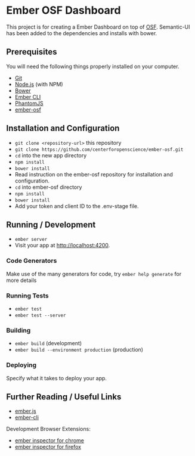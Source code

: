 # Ember OSF Dashboard

This project is for creating a Ember Dashboard on top of [OSF](http://osf.io).  Semantic-UI has been added to the dependencies and installs with bower.  

## Prerequisites

You will need the following things properly installed on your computer.

*   [Git](http://git-scm.com/)
*   [Node.js](http://nodejs.org/) (with NPM)
*   [Bower](http://bower.io/)
*   [Ember CLI](http://ember-cli.com/)
*   [PhantomJS](http://phantomjs.org/)
*   [ember-osf](http://github.com/centerforopenscience/ember-osf.git)

## Installation and Configuration

*   `git clone <repository-url>` this repository
*   `git clone https://github.com/centerforopenscience/ember-osf.git`
*   `cd` into the new app directory
*   `npm install`
*   `bower install`
*   Read instruction on the ember-osf repository for installation and configuration.
*   `cd` into ember-osf directory
*   `npm install`
*   `bower install`
*   Add your token and client ID to the .env-stage file.

## Running / Development

*   `ember server`
*   Visit your app at [http://localhost:4200](http://localhost:4200).

### Code Generators

Make use of the many generators for code, try `ember help generate` for more details

### Running Tests

*   `ember test`
*   `ember test --server`

### Building

*   `ember build` (development)
*   `ember build --environment production` (production)

### Deploying

Specify what it takes to deploy your app.

## Further Reading / Useful Links

*   [ember.js](http://emberjs.com/)
*   [ember-cli](http://ember-cli.com/)

Development Browser Extensions:

*   [ember inspector for chrome](https://chrome.google.com/webstore/detail/ember-inspector/bmdblncegkenkacieihfhpjfppoconhi)
*   [ember inspector for firefox](https://addons.mozilla.org/en-US/firefox/addon/ember-inspector/)
